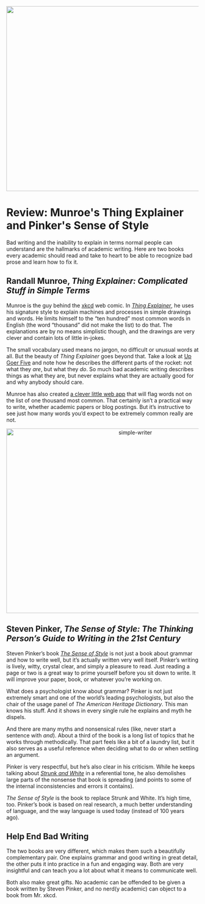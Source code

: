 <p align="center"><img src="https://media.eagereyes.org/wp-content/uploads/2015/12/pinker-munroe-teaser.png" alt="" width="690" height="485" /></p>

# Review: Munroe's Thing Explainer and Pinker's Sense of Style

Bad writing and the inability to explain in terms normal people can understand are the hallmarks of academic writing. Here are two books every academic should read and take to heart to be able to recognize bad prose and learn how to fix it.

## Randall Munroe, <em>Thing Explainer: Complicated Stuff in Simple Terms</em>

Munroe is the guy behind the <a href="http://xkcd.com">xkcd</a> web comic. In <a href="http://xkcd.com/thing-explainer/"><em>Thing Explainer</em></a>, he uses his signature style to explain machines and processes in simple drawings and words. He limits himself to the “ten hundred” most common words in English (the word “thousand” did not make the list) to do that. The explanations are by no means simplistic though, and the drawings are very clever and contain lots of little in-jokes.

The small vocabulary used means no jargon, no difficult or unusual words at all. But the beauty of <em>Thing Explainer</em> goes beyond that. Take a look at <a href="http://xkcd.com/1133/">Up Goer Five</a> and note how he describes the different parts of the rocket: not what they <em>are</em>, but what they <em>do</em>. So much bad academic writing describes things as what they are, but never explains what they are actually good for and why anybody should care.

Munroe has also created <a href="http://xkcd.com/simplewriter/">a clever little web app</a> that will flag words not on the list of one thousand most common. That certainly isn’t a practical way to write, whether academic papers or blog postings. But it’s instructive to see just how many words you’d expect to be extremely common really are not.

<p align="center"><img class="aligncenter size-full wp-image-9088" src="https://media.eagereyes.org/wp-content/uploads/2015/12/simple-writer.png" alt="simple-writer" width="660" height="484" /></p>

## Steven Pinker, <em>The Sense of Style: The Thinking Person’s Guide to Writing in the 21st Century</em>

Steven Pinker’s book <a href="http://stevenpinker.com/publications/sense-style-thinking-persons-guide-writing-21st-century"><em>The Sense of Style</em></a> is not just a book about grammar and how to write well, but it’s actually written very well itself. Pinker’s writing is lively, witty, crystal clear, and simply a pleasure to read. Just reading a page or two is a great way to prime yourself before you sit down to write. It will improve your paper, book, or whatever you’re working on.

What does a psychologist know about grammar? Pinker is not just extremely smart and one of the world’s leading psychologists, but also the chair of the usage panel of <em>The American Heritage Dictionary</em>. This man knows his stuff. And it shows in every single rule he explains and myth he dispels.

And there are many myths and nonsensical rules (like, never start a sentence with <em>and</em>). About a third of the book is a long list of topics that he works through methodically. That part feels like a bit of a laundry list, but it also serves as a useful reference when deciding what to do or when settling an argument.

Pinker is very respectful, but he’s also clear in his criticism. While he keeps talking about <a href="http://chronicle.com/article/50-Years-of-Stupid-Grammar/25497"><em>Strunk and White</em></a> in a referential tone, he also demolishes large parts of the nonsense that book is spreading (and points to some of the internal inconsistencies and errors it contains).

<em>The Sense of Style</em> is the book to replace Strunk and White. It’s high time, too. Pinker’s book is based on real research, a much better understanding of language, and the way language is used today (instead of 100 years ago).

## Help End Bad Writing

The two books are very different, which makes them such a beautifully complementary pair. One explains grammar and good writing in great detail, the other puts it into practice in a fun and engaging way. Both are very insightful and can teach you a lot about what it means to communicate well.

Both also make great gifts. No academic can be offended to be given a book written by Steven Pinker, and no nerd(y academic) can object to a book from Mr. xkcd.
